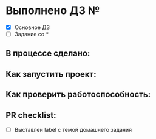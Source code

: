 # Выполнено ДЗ №

 - [X] Основное ДЗ
 - [ ] Задание со *

## В процессе сделано:


## Как запустить проект:



## Как проверить работоспособность:



## PR checklist:
 - [ ] Выставлен label с темой домашнего задания
